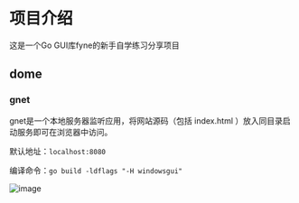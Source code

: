 # 项目介绍
这是一个Go GUI库fyne的新手自学练习分享项目

## dome

### gnet

gnet是一个本地服务器监听应用，将网站源码（包括 index.html  ）放入同目录启动服务即可在浏览器中访问。

默认地址：`localhost:8080`

编译命令：`go build -ldflags "-H windowsgui"`

![image](https://github.com/jacksalad/Fyne_Study/assets/72755652/7c80f83e-654d-4226-8a26-d6a0c4cb2752)
